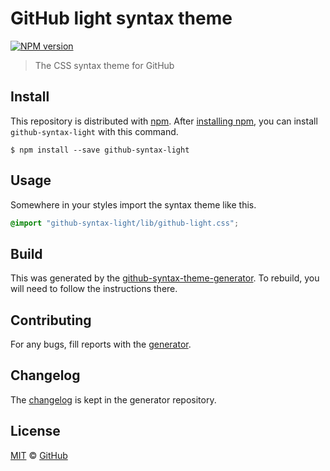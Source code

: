 # GitHub light syntax theme

[![NPM version](http://img.shields.io/npm/v/github-syntax-light.svg)](https://www.npmjs.org/package/github-syntax-light)

> The CSS syntax theme for GitHub

## Install

This repository is distributed with [npm][npm]. After [installing npm][install-npm], you can install `github-syntax-light` with this command.

```
$ npm install --save github-syntax-light
```

## Usage

Somewhere in your styles import the syntax theme like this.

```css
@import "github-syntax-light/lib/github-light.css";
```

## Build

This was generated by the [github-syntax-theme-generator](https://github.com/primer/github-syntax-theme-generator). To rebuild, you will need to follow the instructions there.

## Contributing

For any bugs, fill reports with the [generator](https://github.com/primer/github-syntax-theme-generator/issues).

## Changelog

The [changelog](https://github.com/primer/github-syntax-theme-generator/blob/master/CHANGELOG.md) is kept in the generator repository.

## License

[MIT](./LICENSE) &copy; [GitHub](https://github.com/)

[docs]: http://primercss.io/
[npm]: https://www.npmjs.com/
[install-npm]: https://docs.npmjs.com/getting-started/installing-node
[sass]: http://sass-lang.com/
